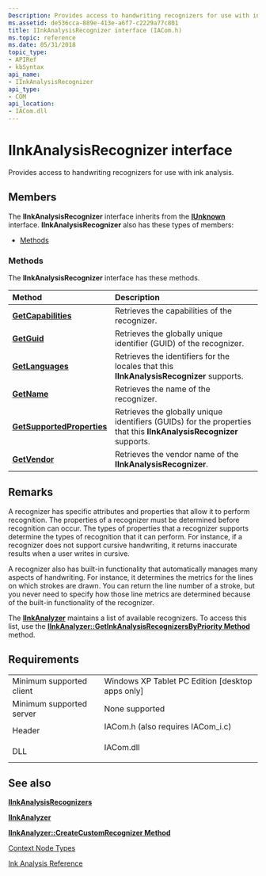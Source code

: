 ```yaml
---
Description: Provides access to handwriting recognizers for use with ink analysis.
ms.assetid: de536cca-889e-413e-a6f7-c2229a77c801
title: IInkAnalysisRecognizer interface (IACom.h)
ms.topic: reference
ms.date: 05/31/2018
topic_type: 
- APIRef
- kbSyntax
api_name: 
- IInkAnalysisRecognizer
api_type: 
- COM
api_location: 
- IACom.dll
---
```


# IInkAnalysisRecognizer interface

Provides access to handwriting recognizers for use with ink analysis.

## Members

The **IInkAnalysisRecognizer** interface inherits from the [**IUnknown**](/windows/desktop/api/unknwn/nn-unknwn-iunknown) interface. **IInkAnalysisRecognizer** also has these types of members:

-   [Methods](#methods)

### Methods

The **IInkAnalysisRecognizer** interface has these methods.



| Method                                                                          | Description                                                                                                                    |
|:--------------------------------------------------------------------------------|:-------------------------------------------------------------------------------------------------------------------------------|
| [**GetCapabilities**](iinkanalysisrecognizer-getcapabilities.md)               | Retrieves the capabilities of the recognizer.<br/>                                                                       |
| [**GetGuid**](iinkanalysisrecognizer-getguid.md)                               | Retrieves the globally unique identifier (GUID) of the recognizer.<br/>                                                  |
| [**GetLanguages**](iinkanalysisrecognizer-getlanguages.md)                     | Retrieves the identifiers for the locales that this **IInkAnalysisRecognizer** supports.<br/>                            |
| [**GetName**](iinkanalysisrecognizer-getname.md)                               | Retrieves the name of the recognizer.<br/>                                                                               |
| [**GetSupportedProperties**](iinkanalysisrecognizer-getsupportedproperties.md) | Retrieves the globally unique identifiers (GUIDs) for the properties that this **IInkAnalysisRecognizer** supports.<br/> |
| [**GetVendor**](iinkanalysisrecognizer-getvendor.md)                           | Retrieves the vendor name of the **IInkAnalysisRecognizer**.<br/>                                                        |



 

## Remarks

A recognizer has specific attributes and properties that allow it to perform recognition. The properties of a recognizer must be determined before recognition can occur. The types of properties that a recognizer supports determine the types of recognition that it can perform. For instance, if a recognizer does not support cursive handwriting, it returns inaccurate results when a user writes in cursive.

A recognizer also has built-in functionality that automatically manages many aspects of handwriting. For instance, it determines the metrics for the lines on which strokes are drawn. You can return the line number of a stroke, but you never need to specify how those line metrics are determined because of the built-in functionality of the recognizer.

The [**IInkAnalyzer**](iinkanalyzer.md) maintains a list of available recognizers. To access this list, use the [**IInkAnalyzer::GetInkAnalysisRecognizersByPriority Method**](iinkanalyzer-getinkanalysisrecognizersbypriority.md) method.

## Requirements



|                                     |                                                                                                               |
|-------------------------------------|---------------------------------------------------------------------------------------------------------------|
| Minimum supported client<br/> | Windows XP Tablet PC Edition \[desktop apps only\]<br/>                                                 |
| Minimum supported server<br/> | None supported<br/>                                                                                     |
| Header<br/>                   | <dl> <dt>IACom.h (also requires IACom\_i.c)</dt> </dl> |
| DLL<br/>                      | <dl> <dt>IACom.dll</dt> </dl>                          |



## See also

<dl> <dt>

[**IInkAnalysisRecognizers**](iinkanalysisrecognizers.md)
</dt> <dt>

[**IInkAnalyzer**](iinkanalyzer.md)
</dt> <dt>

[**IInkAnalyzer::CreateCustomRecognizer Method**](iinkanalyzer-createcustomrecognizer.md)
</dt> <dt>

[Context Node Types](context-node-types.md)
</dt> <dt>

[Ink Analysis Reference](ink-analysis-reference.md)
</dt> </dl>

 

